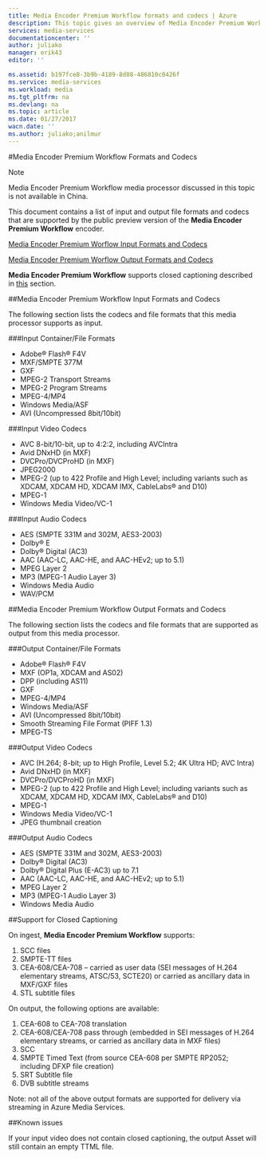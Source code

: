 ```yaml
---
title: Media Encoder Premium Workflow formats and codecs | Azure
description: This topic gives an overview of Media Encoder Premium Workflow Formats formats and codecs
services: media-services
documentationcenter: ''
author: juliako
manager: erik43
editor: ''

ms.assetid: b197fce8-3b9b-4189-8d08-486810c0426f
ms.service: media-services
ms.workload: media
ms.tgt_pltfrm: na
ms.devlang: na
ms.topic: article
ms.date: 01/27/2017
wacn.date: ''
ms.author: juliako;anilmur
---
```


#Media Encoder Premium Workflow Formats and Codecs

>[!NOTE]
>Media Encoder Premium Workflow media processor discussed in this topic is not available in China. 

This document contains a list of input and output file formats and codecs that are supported by the public preview version of the **Media Encoder Premium Workflow** encoder.

[Media Encoder Premium Worflow Input Formats and Codecs](#input_formats)

[Media Encoder Premium Worflow Output Formats and Codecs](#output_formats)

**Media Encoder Premium Workflow** supports closed captioning described in [this](#closed_captioning) section. 

##<a id="input_formats"></a>Media Encoder Premium Workflow Input Formats and Codecs

The following section lists the codecs and file formats that this media processor supports as input.

###Input Container/File Formats

- Adobe® Flash® F4V
- MXF/SMPTE 377M
- GXF
- MPEG-2 Transport Streams
- MPEG-2 Program Streams
- MPEG-4/MP4
- Windows Media/ASF
- AVI (Uncompressed 8bit/10bit)

###Input Video Codecs

- AVC 8-bit/10-bit, up to 4:2:2, including AVCIntra
- Avid DNxHD (in MXF)
- DVCPro/DVCProHD (in MXF)
- JPEG2000
- MPEG-2 (up to 422 Profile and High Level; including variants such as XDCAM, XDCAM HD, XDCAM IMX, CableLabs® and D10)
- MPEG-1
- Windows Media Video/VC-1

###Input Audio Codecs

- AES (SMPTE 331M and 302M, AES3-2003)
- Dolby® E
- Dolby® Digital (AC3)
- AAC (AAC-LC, AAC-HE, and AAC-HEv2; up to 5.1)
- MPEG Layer 2
- MP3 (MPEG-1 Audio Layer 3)
- Windows Media Audio
- WAV/PCM

##<a id="output_format"></a>Media Encoder Premium Workflow Output Formats and Codecs

The following section lists the codecs and file formats that are supported as output from this media processor.

###Output Container/File Formats

- Adobe® Flash® F4V
- MXF (OP1a, XDCAM and AS02)
- DPP (including AS11)
- GXF
- MPEG-4/MP4
- Windows Media/ASF
- AVI (Uncompressed 8bit/10bit)
- Smooth Streaming File Format (PIFF 1.3)
- MPEG-TS 

###Output Video Codecs

- AVC (H.264; 8-bit; up to High Profile, Level 5.2; 4K Ultra HD; AVC Intra)
- Avid DNxHD (in MXF)
- DVCPro/DVCProHD (in MXF)
- MPEG-2 (up to 422 Profile and High Level; including variants such as XDCAM, XDCAM HD, XDCAM IMX, CableLabs® and D10)
- MPEG-1
- Windows Media Video/VC-1
- JPEG thumbnail creation

###Output Audio Codecs

- AES (SMPTE 331M and 302M, AES3-2003)
- Dolby® Digital (AC3)
- Dolby® Digital Plus (E-AC3) up to 7.1
- AAC (AAC-LC, AAC-HE, and AAC-HEv2; up to 5.1)
- MPEG Layer 2
- MP3 (MPEG-1 Audio Layer 3)
- Windows Media Audio

##<a id="closed_captioning"></a>Support for Closed Captioning

On ingest, **Media Encoder Premium Workflow** supports:

1. SCC files
1. SMPTE-TT files
1. CEA-608/CEA-708 – carried as user data (SEI messages of H.264 elementary streams, ATSC/53, SCTE20) or carried as ancillary data in MXF/GXF files
1. STL subtitle files

On output, the following options are available:

1. CEA-608 to CEA-708 translation
1. CEA-608/CEA-708 pass through (embedded in SEI messages of H.264 elementary streams, or carried as ancillary data in MXF files)
1. SCC
1. SMPTE Timed Text (from source CEA-608 per SMPTE RP2052; including DFXP file creation)
1. SRT Subtitle file
1. DVB subtitle streams

Note: not all of the above output formats are supported for delivery via streaming in Azure Media Services.

##Known issues

If your input video does not contain closed captioning, the output Asset will still contain an empty TTML file.